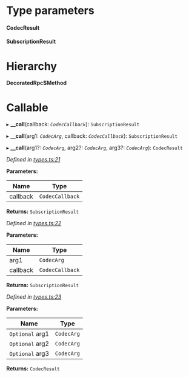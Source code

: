 

# Type parameters
#### CodecResult 
#### SubscriptionResult 
# Hierarchy

**DecoratedRpc$Method**

# Callable
▸ **__call**(callback: *`CodecCallback`*): `SubscriptionResult`

▸ **__call**(arg1: *`CodecArg`*, callback: *`CodecCallback`*): `SubscriptionResult`

▸ **__call**(arg1?: *`CodecArg`*, arg2?: *`CodecArg`*, arg3?: *`CodecArg`*): `CodecResult`

*Defined in [types.ts:21](https://github.com/polkadot-js/api/blob/c1a6f02/packages/api/src/types.ts#L21)*

**Parameters:**

| Name | Type |
| ------ | ------ |
| callback | `CodecCallback` |

**Returns:** `SubscriptionResult`

*Defined in [types.ts:22](https://github.com/polkadot-js/api/blob/c1a6f02/packages/api/src/types.ts#L22)*

**Parameters:**

| Name | Type |
| ------ | ------ |
| arg1 | `CodecArg` |
| callback | `CodecCallback` |

**Returns:** `SubscriptionResult`

*Defined in [types.ts:23](https://github.com/polkadot-js/api/blob/c1a6f02/packages/api/src/types.ts#L23)*

**Parameters:**

| Name | Type |
| ------ | ------ |
| `Optional` arg1 | `CodecArg` |
| `Optional` arg2 | `CodecArg` |
| `Optional` arg3 | `CodecArg` |

**Returns:** `CodecResult`

